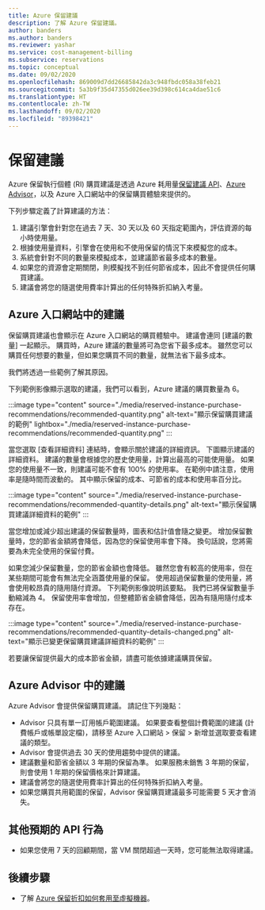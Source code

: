 ```yaml
---
title: Azure 保留建議
description: 了解 Azure 保留建議。
author: banders
ms.author: banders
ms.reviewer: yashar
ms.service: cost-management-billing
ms.subservice: reservations
ms.topic: conceptual
ms.date: 09/02/2020
ms.openlocfilehash: 869009d7dd26685842da3c948fbdc058a38feb21
ms.sourcegitcommit: 5a3b9f35d47355d026ee39d398c614ca4dae51c6
ms.translationtype: HT
ms.contentlocale: zh-TW
ms.lasthandoff: 09/02/2020
ms.locfileid: "89398421"
---
```

# <a name="reservation-recommendations"></a>保留建議

Azure 保留執行個體 (RI) 購買建議是透過 Azure 耗用量[保留建議 API](/rest/api/consumption/reservationrecommendations)、[Azure Advisor](../../advisor/advisor-cost-recommendations.md#buy-reserved-virtual-machine-instances-to-save-money-over-pay-as-you-go-costs)，以及 Azure 入口網站中的保留購買體驗來提供的。

下列步驟定義了計算建議的方法：

1. 建議引擎會針對您在過去 7 天、30 天以及 60 天指定範圍內，評估資源的每小時使用量。
2. 根據使用量資料，引擎會在使用和不使用保留的情況下來模擬您的成本。
3. 系統會針對不同的數量來模擬成本，並建議節省最多成本的數量。
4. 如果您的資源會定期關閉，則模擬找不到任何節省成本，因此不會提供任何購買建議。
5. 建議會將您的隨選使用費率計算出的任何特殊折扣納入考量。

## <a name="recommendations-in-the-azure-portal"></a>Azure 入口網站中的建議

保留購買建議也會顯示在 Azure 入口網站的購買體驗中。 建議會連同 [建議的數量] 一起顯示。 購買時，Azure 建議的數量將可為您省下最多成本。 雖然您可以購買任何想要的數量，但如果您購買不同的數量，就無法省下最多成本。

我們將透過一些範例了解其原因。

下列範例影像顯示選取的建議，我們可以看到，Azure 建議的購買數量為 6。

:::image type="content" source="./media/reserved-instance-purchase-recommendations/recommended-quantity.png" alt-text="顯示保留購買建議的範例" lightbox="./media/reserved-instance-purchase-recommendations/recommended-quantity.png" :::

當您選取 [查看詳細資料] 連結時，會顯示關於建議的詳細資訊。 下圖顯示建議的詳細資料。 建議的數量會根據您的歷史使用量，計算出最高的可能使用量。 如果您的使用量不一致，則建議可能不會有 100% 的使用率。 在範例中請注意，使用率是隨時間而波動的。 其中顯示保留的成本、可節省的成本和使用率百分比。

:::image type="content" source="./media/reserved-instance-purchase-recommendations/recommended-quantity-details.png" alt-text="顯示保留購買建議詳細資料的範例" :::

當您增加或減少超出建議的保留數量時，圖表和估計值會隨之變更。 增加保留數量時，您的節省金額將會降低，因為您的保留使用率會下降。 換句話說，您將需要為未完全使用的保留付費。

如果您減少保留數量，您的節省金額也會降低。 雖然您會有較高的使用率，但在某些期間可能會有無法完全涵蓋使用量的保留。 使用超過保留數量的使用量，將會使用較昂貴的隨用隨付資源。 下列範例影像說明該要點。 我們已將保留數量手動縮減為 4。 保留使用率會增加，但整體節省金額會降低，因為有隨用隨付成本存在。

:::image type="content" source="./media/reserved-instance-purchase-recommendations/recommended-quantity-details-changed.png" alt-text="顯示已變更保留購買建議詳細資料的範例" :::

若要讓保留提供最大的成本節省金額，請盡可能依據建議購買保留。

## <a name="recommendations-in-azure-advisor"></a>Azure Advisor 中的建議

Azure Advisor 會提供保留購買建議。 請記住下列幾點：

- Advisor 只具有單一訂用帳戶範圍建議。 如果要查看整個計費範圍的建議 (計費帳戶或帳單設定檔)，請移至 Azure 入口網站 > 保留 > 新增並選取要查看建議的類型。
- Advisor 會提供過去 30 天的使用趨勢中提供的建議。
- 建議數量和節省金額以 3 年期的保留為準。 如果服務未銷售 3 年期的保留，則會使用 1 年期的保留價格來計算建議。
- 建議會將您的隨選使用費率計算出的任何特殊折扣納入考量。
- 如果您購買共用範圍的保留，Advisor 保留購買建議最多可能需要 5 天才會消失。

## <a name="other-expected-api-behavior"></a>其他預期的 API 行為

- 如果您使用 7 天的回顧期間，當 VM 關閉超過一天時，您可能無法取得建議。

## <a name="next-steps"></a>後續步驟

- 了解 [Azure 保留折扣如何套用至虛擬機器](../manage/understand-vm-reservation-charges.md)。
